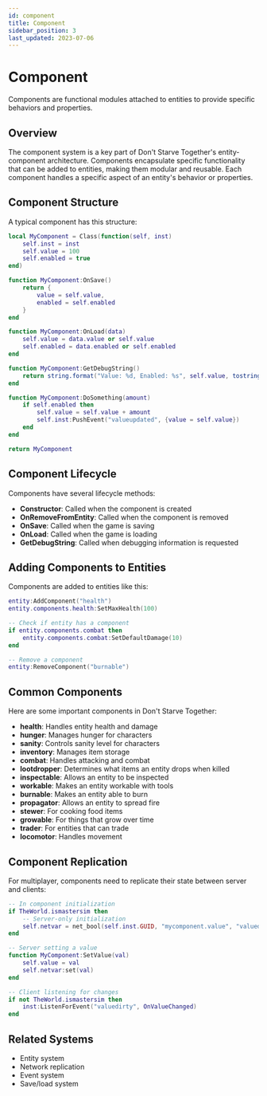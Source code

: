 ```yaml
---
id: component
title: Component
sidebar_position: 3
last_updated: 2023-07-06
---
```


# Component

Components are functional modules attached to entities to provide specific behaviors and properties.

## Overview

The component system is a key part of Don't Starve Together's entity-component architecture. Components encapsulate specific functionality that can be added to entities, making them modular and reusable. Each component handles a specific aspect of an entity's behavior or properties.

## Component Structure

A typical component has this structure:

```lua
local MyComponent = Class(function(self, inst)
    self.inst = inst
    self.value = 100
    self.enabled = true
end)

function MyComponent:OnSave()
    return {
        value = self.value,
        enabled = self.enabled
    }
end

function MyComponent:OnLoad(data)
    self.value = data.value or self.value
    self.enabled = data.enabled or self.enabled
end

function MyComponent:GetDebugString()
    return string.format("Value: %d, Enabled: %s", self.value, tostring(self.enabled))
end

function MyComponent:DoSomething(amount)
    if self.enabled then
        self.value = self.value + amount
        self.inst:PushEvent("valueupdated", {value = self.value})
    end
end

return MyComponent
```

## Component Lifecycle

Components have several lifecycle methods:

- **Constructor**: Called when the component is created
- **OnRemoveFromEntity**: Called when the component is removed
- **OnSave**: Called when the game is saving
- **OnLoad**: Called when the game is loading
- **GetDebugString**: Called when debugging information is requested

## Adding Components to Entities

Components are added to entities like this:

```lua
entity:AddComponent("health")
entity.components.health:SetMaxHealth(100)

-- Check if entity has a component
if entity.components.combat then
    entity.components.combat:SetDefaultDamage(10)
end

-- Remove a component
entity:RemoveComponent("burnable")
```

## Common Components

Here are some important components in Don't Starve Together:

- **health**: Handles entity health and damage
- **hunger**: Manages hunger for characters
- **sanity**: Controls sanity level for characters
- **inventory**: Manages item storage
- **combat**: Handles attacking and combat
- **lootdropper**: Determines what items an entity drops when killed
- **inspectable**: Allows an entity to be inspected
- **workable**: Makes an entity workable with tools
- **burnable**: Makes an entity able to burn
- **propagator**: Allows an entity to spread fire
- **stewer**: For cooking food items
- **growable**: For things that grow over time
- **trader**: For entities that can trade
- **locomotor**: Handles movement

## Component Replication

For multiplayer, components need to replicate their state between server and clients:

```lua
-- In component initialization
if TheWorld.ismastersim then
    -- Server-only initialization
    self.netvar = net_bool(self.inst.GUID, "mycomponent.value", "valuedirty")
end

-- Server setting a value
function MyComponent:SetValue(val)
    self.value = val
    self.netvar:set(val)
end

-- Client listening for changes
if not TheWorld.ismastersim then
    inst:ListenForEvent("valuedirty", OnValueChanged)
end
```

## Related Systems

- Entity system
- Network replication
- Event system
- Save/load system 
